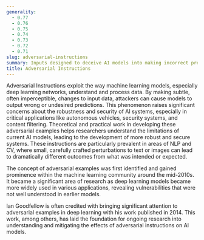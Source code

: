 ```yaml
---
generality:
  - 0.77
  - 0.76
  - 0.75
  - 0.74
  - 0.73
  - 0.72
  - 0.71
slug: adversarial-instructions
summary: Inputs designed to deceive AI models into making incorrect predictions or decisions, highlighting vulnerabilities in their learning algorithms.
title: Adversarial Instructions
---
```


Adversarial Instructions exploit the way machine learning models, especially deep learning networks, understand and process data. By making subtle, often imperceptible, changes to input data, attackers can cause models to output wrong or undesired predictions. This phenomenon raises significant concerns about the robustness and security of AI systems, especially in critical applications like autonomous vehicles, security systems, and content filtering. Theoretical and practical work in developing these adversarial examples helps researchers understand the limitations of current AI models, leading to the development of more robust and secure systems. These instructions are particularly prevalent in areas of NLP and CV, where small, carefully crafted perturbations to text or images can lead to dramatically different outcomes from what was intended or expected.

The concept of adversarial examples was first identified and gained prominence within the machine learning community around the mid-2010s. It became a significant area of research as deep learning models became more widely used in various applications, revealing vulnerabilities that were not well understood in earlier models.

Ian Goodfellow is often credited with bringing significant attention to adversarial examples in deep learning with his work published in 2014. This work, among others, has laid the foundation for ongoing research into understanding and mitigating the effects of adversarial instructions on AI models.
